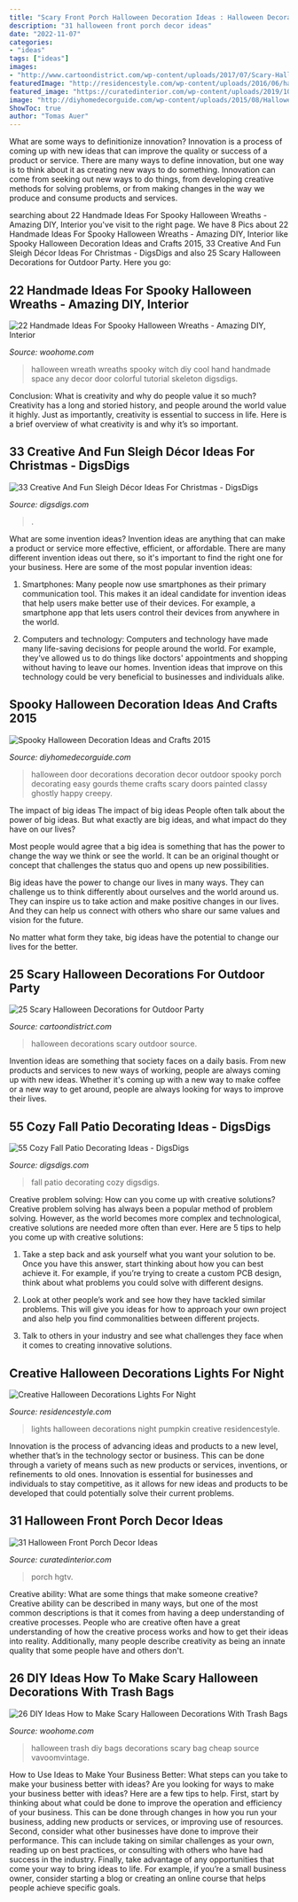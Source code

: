 ```yaml
---
title: "Scary Front Porch Halloween Decoration Ideas : Halloween Decorations Scary Outdoor Source"
description: "31 halloween front porch decor ideas"
date: "2022-11-07"
categories:
- "ideas"
tags: ["ideas"]
images:
- "http://www.cartoondistrict.com/wp-content/uploads/2017/07/Scary-Halloween-Decorations-for-Outdoor-Party0031.jpeg"
featuredImage: "http://residencestyle.com/wp-content/uploads/2016/06/halloween-lights-house.jpg"
featured_image: "https://curatedinterior.com/wp-content/uploads/2019/10/Halloween-front-porch-decor-via-HGTV.jpg"
image: "http://diyhomedecorguide.com/wp-content/uploads/2015/08/Halloween-Front-Door-Decorating-Ideas.jpg"
ShowToc: true
author: "Tomas Auer"
---
```



What are some ways to definitionize innovation?
Innovation is a process of coming up with new ideas that can improve the quality or success of a product or service. There are many ways to define innovation, but one way is to think about it as creating new ways to do something. Innovation can come from seeking out new ways to do things, from developing creative methods for solving problems, or from making changes in the way we produce and consume products and services.

	

		
searching about 22 Handmade Ideas For Spooky Halloween Wreaths - Amazing DIY, Interior you've visit to the right page. We have 8 Pics about 22 Handmade Ideas For Spooky Halloween Wreaths - Amazing DIY, Interior like Spooky Halloween Decoration Ideas and Crafts 2015, 33 Creative And Fun Sleigh Décor Ideas For Christmas - DigsDigs and also 25 Scary Halloween Decorations for Outdoor Party. Here you go:
		
    
## 22 Handmade Ideas For Spooky Halloween Wreaths - Amazing DIY, Interior

<img loading=lazy src="http://www.woohome.com/wp-content/uploads/2014/10/Spooky-Halloween-Wreath-21.jpg" onerror="this.onerror=null;this.src='https://tse2.mm.bing.net/th?id=OIP.uUSAtUUamR3nueHJNLFDVQHaJ4&amp;pid=15.1';" alt="22 Handmade Ideas For Spooky Halloween Wreaths - Amazing DIY, Interior">

_Source: woohome.com_

>halloween wreath wreaths spooky witch diy cool hand handmade space any decor door colorful tutorial skeleton digsdigs. 

	

Conclusion: What is creativity and why do people value it so much?
Creativity has a long and storied history, and people around the world value it highly. Just as importantly, creativity is essential to success in life. Here is a brief overview of what creativity is and why it’s so important.

    
## 33 Creative And Fun Sleigh Décor Ideas For Christmas - DigsDigs

<img loading=lazy src="https://www.digsdigs.com/photos/fun-and-creative-sleigh-decor-ideas-for-christmas-16-554x831.jpg" onerror="this.onerror=null;this.src='https://tse3.mm.bing.net/th?id=OIP.ka1YzgNDJCAIhwQUlpqz1QHaLH&amp;pid=15.1';" alt="33 Creative And Fun Sleigh Décor Ideas For Christmas - DigsDigs">

_Source: digsdigs.com_

>. 

	

What are some invention ideas?
Invention ideas are anything that can make a product or service more effective, efficient, or affordable. There are many different invention ideas out there, so it's important to find the right one for your business. Here are some of the most popular invention ideas:
1. Smartphones: Many people now use smartphones as their primary communication tool. This makes it an ideal candidate for invention ideas that help users make better use of their devices. For example, a smartphone app that lets users control their devices from anywhere in the world.

2. Computers and technology: Computers and technology have made many life-saving decisions for people around the world. For example, they've allowed us to do things like doctors' appointments and shopping without having to leave our homes. Invention ideas that improve on this technology could be very beneficial to businesses and individuals alike.


    
## Spooky Halloween Decoration Ideas And Crafts 2015

<img loading=lazy src="http://diyhomedecorguide.com/wp-content/uploads/2015/08/Halloween-Front-Door-Decorating-Ideas.jpg" onerror="this.onerror=null;this.src='https://tse2.mm.bing.net/th?id=OIP.cA7SzTxc_-2PTOgIMXP8LwHaJ4&amp;pid=15.1';" alt="Spooky Halloween Decoration Ideas and Crafts 2015">

_Source: diyhomedecorguide.com_

>halloween door decorations decoration decor outdoor spooky porch decorating easy gourds theme crafts scary doors painted classy ghostly happy creepy. 

	

The impact of big ideas
The impact of big ideas
People often talk about the power of big ideas. But what exactly are big ideas, and what impact do they have on our lives?

Most people would agree that a big idea is something that has the power to change the way we think or see the world. It can be an original thought or concept that challenges the status quo and opens up new possibilities.

Big ideas have the power to change our lives in many ways. They can challenge us to think differently about ourselves and the world around us. They can inspire us to take action and make positive changes in our lives. And they can help us connect with others who share our same values and vision for the future.

No matter what form they take, big ideas have the potential to change our lives for the better.

    
## 25 Scary Halloween Decorations For Outdoor Party

<img loading=lazy src="http://www.cartoondistrict.com/wp-content/uploads/2017/07/Scary-Halloween-Decorations-for-Outdoor-Party0031.jpeg" onerror="this.onerror=null;this.src='https://tse3.mm.bing.net/th?id=OIP.sfgbX9MxF-sOUQQq0Z56vwHaNa&amp;pid=15.1';" alt="25 Scary Halloween Decorations for Outdoor Party">

_Source: cartoondistrict.com_

>halloween decorations scary outdoor source. 

	

Invention ideas are something that society faces on a daily basis. From new products and services to new ways of working, people are always coming up with new ideas. Whether it's coming up with a new way to make coffee or a new way to get around, people are always looking for ways to improve their lives. 

    
## 55 Cozy Fall Patio Decorating Ideas - DigsDigs

<img loading=lazy src="https://www.digsdigs.com/photos/2013/08/40-cozy-fall-patio-decorating-ideas-4.jpg" onerror="this.onerror=null;this.src='https://tse3.mm.bing.net/th?id=OIP.iVGbLvai40WOqOZaE_dlWAHaJ4&amp;pid=15.1';" alt="55 Cozy Fall Patio Decorating Ideas - DigsDigs">

_Source: digsdigs.com_

>fall patio decorating cozy digsdigs. 

	

Creative problem solving: How can you come up with creative solutions?
Creative problem solving has always been a popular method of problem solving. However, as the world becomes more complex and technological, creative solutions are needed more often than ever. Here are 5 tips to help you come up with creative solutions:
1. Take a step back and ask yourself what you want your solution to be. Once you have this answer, start thinking about how you can best achieve it. For example, if you’re trying to create a custom PCB design, think about what problems you could solve with different designs.

2. Look at other people’s work and see how they have tackled similar problems. This will give you ideas for how to approach your own project and also help you find commonalities between different projects.

3. Talk to others in your industry and see what challenges they face when it comes to creating innovative solutions.

    
## Creative Halloween Decorations Lights For Night

<img loading=lazy src="http://residencestyle.com/wp-content/uploads/2016/06/halloween-lights-house.jpg" onerror="this.onerror=null;this.src='https://tse1.mm.bing.net/th?id=OIP.u6c3v7hl-6MInsc1PabWxAHaFn&amp;pid=15.1';" alt="Creative Halloween Decorations Lights For Night">

_Source: residencestyle.com_

>lights halloween decorations night pumpkin creative residencestyle. 

	

Innovation is the process of advancing ideas and products to a new level, whether that’s in the technology sector or business. This can be done through a variety of means such as new products or services, inventions, or refinements to old ones. Innovation is essential for businesses and individuals to stay competitive, as it allows for new ideas and products to be developed that could potentially solve their current problems.

    
## 31 Halloween Front Porch Decor Ideas

<img loading=lazy src="https://curatedinterior.com/wp-content/uploads/2019/10/Halloween-front-porch-decor-via-HGTV.jpg" onerror="this.onerror=null;this.src='https://tse2.mm.bing.net/th?id=OIP.hH8fEzTNae_zCX_7qDxXmAHaJ4&amp;pid=15.1';" alt="31 Halloween Front Porch Decor Ideas">

_Source: curatedinterior.com_

>porch hgtv. 

	

Creative ability: What are some things that make someone creative?
Creative ability can be described in many ways, but one of the most common descriptions is that it comes from having a deep understanding of creative processes. People who are creative often have a great understanding of how the creative process works and how to get their ideas into reality. Additionally, many people describe creativity as being an innate quality that some people have and others don't.

    
## 26 DIY Ideas How To Make Scary Halloween Decorations With Trash Bags

<img loading=lazy src="http://www.woohome.com/wp-content/uploads/2013/10/Diy-Halloween-items-With-Trash-Bags-3-2.jpg" onerror="this.onerror=null;this.src='https://tse4.mm.bing.net/th?id=OIP.PA0mwsbm9j3Rp982cD33hwHaLH&amp;pid=15.1';" alt="26 DIY Ideas How to Make Scary Halloween Decorations With Trash Bags">

_Source: woohome.com_

>halloween trash diy bags decorations scary bag cheap source vavoomvintage. 

	

How to Use Ideas to Make Your Business Better: What steps can you take to make your business better with ideas?
Are you looking for ways to make your business better with ideas? Here are a few tips to help. First, start by thinking about what could be done to improve the operation and efficiency of your business. This can be done through changes in how you run your business, adding new products or services, or improving use of resources. Second, consider what other businesses have done to improve their performance. This can include taking on similar challenges as your own, reading up on best practices, or consulting with others who have had success in the industry. Finally, take advantage of any opportunities that come your way to bring ideas to life. For example, if you’re a small business owner, consider starting a blog or creating an online course that helps people achieve specific goals.

